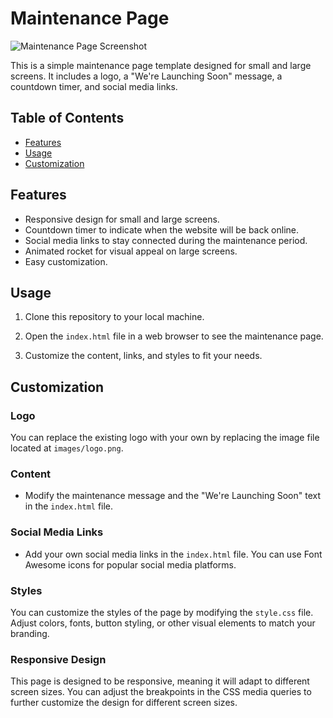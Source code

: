 # Maintenance Page

![Maintenance Page Screenshot](screenshot.png)

This is a simple maintenance page template designed for small and large screens. It includes a logo, a "We're Launching Soon" message, a countdown timer, and social media links.

## Table of Contents

- [Features](#features)
- [Usage](#usage)
- [Customization](#customization)

## Features

- Responsive design for small and large screens.
- Countdown timer to indicate when the website will be back online.
- Social media links to stay connected during the maintenance period.
- Animated rocket for visual appeal on large screens.
- Easy customization.

## Usage

1. Clone this repository to your local machine.

2. Open the `index.html` file in a web browser to see the maintenance page.

3. Customize the content, links, and styles to fit your needs.

## Customization

### Logo

You can replace the existing logo with your own by replacing the image file located at `images/logo.png`.

### Content

- Modify the maintenance message and the "We're Launching Soon" text in the `index.html` file.

### Social Media Links

- Add your own social media links in the `index.html` file. You can use Font Awesome icons for popular social media platforms.

### Styles

You can customize the styles of the page by modifying the `style.css` file. Adjust colors, fonts, button styling, or other visual elements to match your branding.

### Responsive Design

This page is designed to be responsive, meaning it will adapt to different screen sizes. You can adjust the breakpoints in the CSS media queries to further customize the design for different screen sizes.
